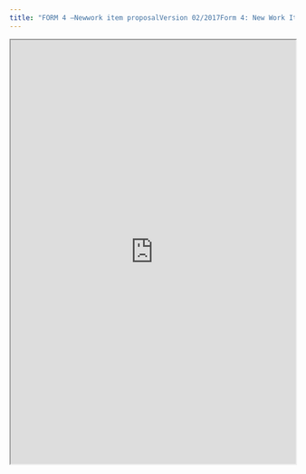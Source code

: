 ```yaml
---
title: "FORM 4 –Newwork item proposalVersion 02/2017Form 4: New Work Item Proposal"
---
```



<iframe height="750" width="100%" src="https://ewelton.github.io/ktest/wiki.html#FORM%204%20%E2%80%93Newwork%20item%20proposalVersion%2002/2017Form%204:%20New%20Work%20Item%20Proposal"></iframe>
